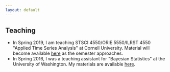 ```yaml
---
layout: default
---
```


Teaching
-------

* In Spring 2019, I am teaching STSCI 4550/ORIE 5550/ILRST 4550 "Applied Time Series Analysis" at Cornell University. Material will become available [here](https://maryclare.github.io/content/teaching/appliedtimeseriesanalysis.html) as the semester approaches.
* In Spring 2016, I was a teaching assistant for "Bayesian Statistics" at the University of Washington. My materials are available [here](http://www.stat.washington.edu/~mgrffn/564.html).
